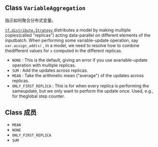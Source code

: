 

## Class  `VariableAggregation` 
指示如何聚合分布式变量。

[ `tf.distribute.Strategy` ](https://tensorflow.google.cn/api_docs/python/tf/distribute/Strategy) distributes a model by making multiple copies(called "replicas") acting data-parallel on different elements of the inputbatch. When performing some variable-update operation, say `var.assign_add(x)` , in a model, we need to resolve how to combine thedifferent values for  `x`  computed in the different replicas.

-  `NONE` : This is the default, giving an error if you use avariable-update operation with multiple replicas.
-  `SUM` : Add the updates across replicas.
-  `MEAN` : Take the arithmetic mean ("average") of the updates across replicas.
-  `ONLY_FIRST_REPLICA` : This is for when every replica is performing the sameupdate, but we only want to perform the update once. Used, e.g., for theglobal step counter.


## Class 成员
-  `MEAN`  
-  `NONE`  
-  `ONLY_FIRST_REPLICA`  
-  `SUM`  
